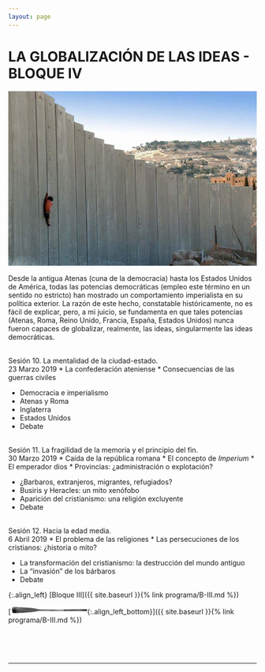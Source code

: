 ```yaml
---
layout: page
---
```


LA GLOBALIZACIÓN DE LAS IDEAS - BLOQUE IV
========================================

![Imagen](/assets/images/4.jpg "Titulo")


Desde la antigua Atenas (cuna de la democracia) hasta los Estados Unidos de América, todas las potencias democráticas (empleo este término en un sentido no estricto) han mostrado un comportamiento imperialista en su política exterior. La razón de este hecho, constatable históricamente, no es fácil de explicar, pero, a mi juicio, se fundamenta en que tales potencias (Atenas, Roma, Reino Unido, Francia, España, Estados Unidos) nunca fueron capaces de globalizar, realmente, las ideas, singularmente las ideas democráticas.


<br>
<a class="nostyle" id="sesion10">Sesión 10. La mentalidad de la ciudad-estado.</a>
<br>
   23 Marzo 2019
* La confederación ateniense
* Consecuencias de las guerras civiles

* Democracia e imperialismo
* Atenas y Roma
* Inglaterra
* Estados Unidos
* Debate

<br>
<a class="nostyle" id="sesion11">Sesión 11. La fragilidad de la memoria y el principio del fin.</a>
<br>
   30 Marzo 2019
* Caída de la república romana
* El concepto de <i>Imperium</i>
* El emperador dios
* Provincias: ¿administración o explotación?

* ¿Barbaros, extranjeros, migrantes, refugiados?
* Busiris y Heracles: un mito xenófobo
* Aparición del cristianismo: una religión excluyente
* Debate

<br>
<a class="nostyle" id="sesion12">Sesión 12. Hacia la edad media.</a>
<br>
   6 Abril 2019
* El problema de las religiones
* Las persecuciones de los cristianos: ¿historia o mito?

* La transformación del cristianismo: la destrucción del mundo antiguo
* La “invasión” de los bárbaros
* Debate


{:.align_left}
[Bloque III]({{ site.baseurl }}{% link programa/B-III.md %})

[<img src="/assets/images/oar.png"/>{:.align_left_bottom}]({{ site.baseurl }}{% link programa/B-III.md %})

<br>
<br>
<br>
<hr>
